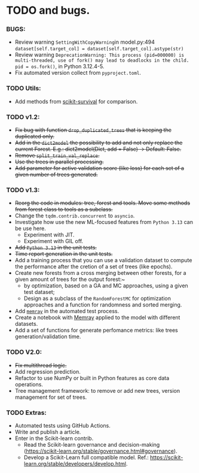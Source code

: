 # TODO and bugs.

### BUGS:
- Review warning `SettingWithCopyWarning`in model.py:494 `dataset[self.target_col] = dataset[self.target_col].astype(str)`
- Review warning `DeprecationWarning: This process (pid=000000) is multi-threaded, use of fork() may lead to deadlocks in the child. pid = os.fork()`, in Python 3.12.4-5.
- Fix automated version collect from `pyproject.toml`.

### TODO Utils:

- Add methods from [scikit-survival](https://scikit-survival.readthedocs.io/en/stable/user_guide/random-survival-forest.html) for comparison.

### TODO v1.2:

- ~~Fix bug with function `drop_duplicated_trees` that is keeping the duplicated only.~~
- ~~Add in the `dict2model` the possibility to add and not only replace the current Forest. E.g.: dict2model(Dict, add = False) -> Default: False.~~
- ~~Remove `split_train_val_replace`.~~
- ~~Use the trees in parallel processing.~~
- ~~Add parameter for active validation score (like loss) for each set of a given number of trees generated.~~

### TODO v1.3:
- ~~Reorg the code in modules: tree, forest and tools. Move some methods from forest class to tools as a subclass.~~
- Change the `tqdm.contrib.concurrent` to `asyncio`.
- Investigate how use the new ML-focused features from `Python 3.13` can be use here.
    - Experiment with JIT.
    - Experiment with GIL off.
- ~~Add `Python 3.13` in the unit tests.~~  
- ~~Time report generation in the unit tests.~~ 
- Add a training process that you can use a validation dataset to compute the performance after the cretion of a set of trees (like epochs).
- Create new forests from a cross merging between other forests, for a given amount of trees for the output forest:~
    - by optimization, based on a GA and MC approaches, using a given test dataset;
    - Design as a subclass of the `RandomForestMC` for optimization approaches and a function for randomness and sorted merging.
- Add [`memray`](https://github.com/bloomberg/memray) in the automated test process.  
- Create a notebook with [Memray](https://github.com/bloomberg/memray) applied to the model with different datasets.
- Add a set of functions for generate perfomance metrics: like trees generation/validation time.

### TODO V2.0:
- ~~Fix multithread logic.~~
- Add regression prediction.
- Refactor to use NumPy or built in Python features as core data operations.
- Tree management framework: to remove or add new trees, version management for set of trees.

### TODO Extras:
- Automated tests using GitHub Actions.
- Write and publish a article.
- Enter in the Scikit-learn contrib.
    - Read the Scikit-learn governance and decision-making (https://scikit-learn.org/stable/governance.html#governance).
    - Develop a Scikit-Learn full compatible model. Ref.: <https://scikit-learn.org/stable/developers/develop.html>.
